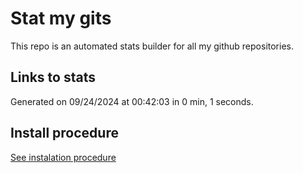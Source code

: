 # Stat my gits

This repo is an automated stats builder for all my github repositories.

## Links to stats


Generated on 09/24/2024 at 00:42:03 in 0 min, 1 seconds.

## Install procedure

[See instalation procedure](./src/install.md)
